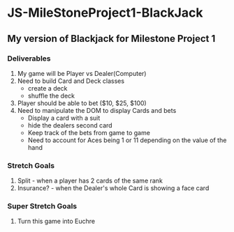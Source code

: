 # JS-MileStoneProject1-BlackJack

## My version of Blackjack for Milestone Project 1

### Deliverables

1. My game will be Player vs Dealer(Computer)
2. Need to build Card and Deck classes
    - create a deck
    - shuffle the deck
3. Player should be able to bet ($10, $25, $100)
4. Need to manipulate the DOM to display Cards and bets
    - Display a card with a suit
    - hide the dealers second card
    - Keep track of the bets from game to game
    - Need to account for Aces being 1 or 11 depending on the value of the hand

### Stretch Goals

1. Split - when a player has 2 cards of the same rank
2. Insurance? - when the Dealer's whole Card is showing a face card

### Super Stretch Goals

1. Turn this game into Euchre
